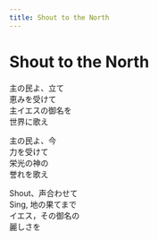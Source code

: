 ```yaml
---
title: Shout to the North
---
```

# Shout to the North

主の民よ、立て  
恵みを受けて  
主イエスの御名を  
世界に歌え  

主の民よ、今  
力を受けて  
栄光の神の  
誉れを歌え  

Shout、声合わせて  
Sing, 地の果てまで  
イエス，その御名の  
麗しさを  
